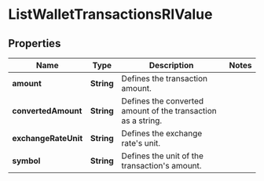 

# ListWalletTransactionsRIValue


## Properties

| Name | Type | Description | Notes |
|------------ | ------------- | ------------- | -------------|
|**amount** | **String** | Defines the transaction amount. |  |
|**convertedAmount** | **String** | Defines the converted amount of the transaction as a string. |  |
|**exchangeRateUnit** | **String** | Defines the exchange rate&#39;s unit. |  |
|**symbol** | **String** | Defines the unit of the transaction&#39;s amount. |  |



